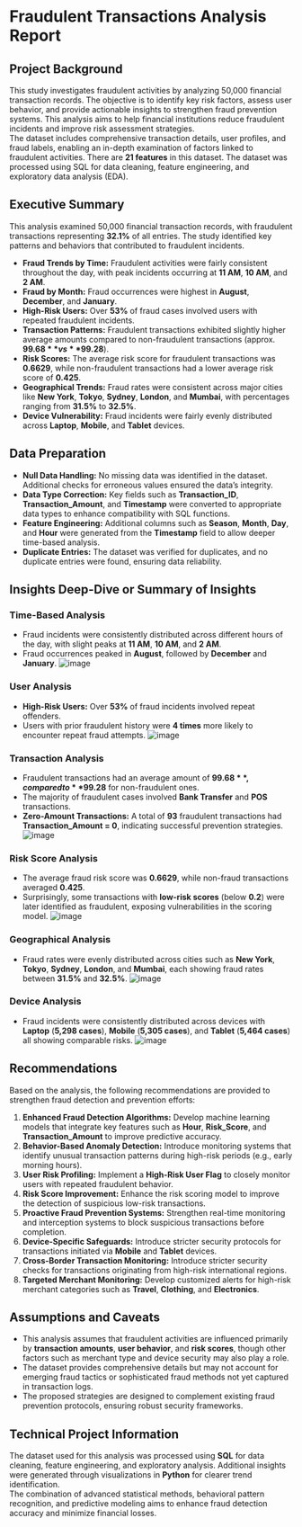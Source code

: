 # Fraudulent Transactions Analysis Report

## Project Background
This study investigates fraudulent activities by analyzing 50,000 financial transaction records. The objective is to identify key risk factors, assess user behavior, and provide actionable insights to strengthen fraud prevention systems. This analysis aims to help financial institutions reduce fraudulent incidents and improve risk assessment strategies.  
The dataset includes comprehensive transaction details, user profiles, and fraud labels, enabling an in-depth examination of factors linked to fraudulent activities. There are **21 features** in this dataset. The dataset was processed using SQL for data cleaning, feature engineering, and exploratory data analysis (EDA).  

## Executive Summary  
This analysis examined 50,000 financial transaction records, with fraudulent transactions representing **32.1%** of all entries. The study identified key patterns and behaviors that contributed to fraudulent incidents.  

* **Fraud Trends by Time:** Fraudulent activities were fairly consistent throughout the day, with peak incidents occurring at **11 AM**, **10 AM**, and **2 AM**.  
* **Fraud by Month:** Fraud occurrences were highest in **August**, **December**, and **January**.  
* **High-Risk Users:** Over **53%** of fraud cases involved users with repeated fraudulent incidents.  
* **Transaction Patterns:** Fraudulent transactions exhibited slightly higher average amounts compared to non-fraudulent transactions (approx. **$99.68** vs **$99.28**).  
* **Risk Scores:** The average risk score for fraudulent transactions was **0.6629**, while non-fraudulent transactions had a lower average risk score of **0.425**.  
* **Geographical Trends:** Fraud rates were consistent across major cities like **New York**, **Tokyo**, **Sydney**, **London**, and **Mumbai**, with percentages ranging from **31.5%** to **32.5%**.  
* **Device Vulnerability:** Fraud incidents were fairly evenly distributed across **Laptop**, **Mobile**, and **Tablet** devices.  

## Data Preparation  
* **Null Data Handling:** No missing data was identified in the dataset. Additional checks for erroneous values ensured the data’s integrity.  
* **Data Type Correction:** Key fields such as **Transaction_ID**, **Transaction_Amount**, and **Timestamp** were converted to appropriate data types to enhance compatibility with SQL functions.  
* **Feature Engineering:** Additional columns such as **Season**, **Month**, **Day**, and **Hour** were generated from the **Timestamp** field to allow deeper time-based analysis.  
* **Duplicate Entries:** The dataset was verified for duplicates, and no duplicate entries were found, ensuring data reliability.  

## Insights Deep-Dive or Summary of Insights 

### Time-Based Analysis  
  * Fraud incidents were consistently distributed across different hours of the day, with slight peaks at **11 AM**, **10 AM**, and **2 AM**.  
  * Fraud occurrences peaked in **August**, followed by **December** and **January**.
    ![image](https://github.com/user-attachments/assets/873e8f4a-6458-4977-b77b-d9d8f95b1295)

### User Analysis  
  * **High-Risk Users:** Over **53%** of fraud incidents involved repeat offenders.  
  * Users with prior fraudulent history were **4 times** more likely to encounter repeat fraud attempts.
    ![image](https://github.com/user-attachments/assets/750edb96-c1b8-4fea-a306-c919d8c643c5)

### Transaction Analysis  
  * Fraudulent transactions had an average amount of **$99.68**, compared to **$99.28** for non-fraudulent ones.  
  * The majority of fraudulent cases involved **Bank Transfer** and **POS** transactions.  
  * **Zero-Amount Transactions:** A total of **93** fraudulent transactions had **Transaction_Amount = 0**, indicating successful prevention strategies.
    ![image](https://github.com/user-attachments/assets/7bdc52bb-8538-4665-b2f0-93af96f0f4bc)

### Risk Score Analysis 
  * The average fraud risk score was **0.6629**, while non-fraud transactions averaged **0.425**.  
  * Surprisingly, some transactions with **low-risk scores** (below **0.2**) were later identified as fraudulent, exposing vulnerabilities in the scoring model.
    ![image](https://github.com/user-attachments/assets/60807ccb-d4bc-4d45-ac90-e216a40ad6bc)

### Geographical Analysis 
  * Fraud rates were evenly distributed across cities such as **New York**, **Tokyo**, **Sydney**, **London**, and **Mumbai**, each showing fraud rates between **31.5%** and **32.5%**.
    ![image](https://github.com/user-attachments/assets/3c24c5c0-8cd8-40d5-9181-11d6e25140c6)
### Device Analysis 
  * Fraud incidents were consistently distributed across devices with **Laptop** (**5,298 cases**), **Mobile** (**5,305 cases**), and **Tablet** (**5,464 cases**) all showing comparable risks.
    ![image](https://github.com/user-attachments/assets/51acdcd8-eb8b-4786-bd3e-ecd14e5f6215)

## Recommendations  
Based on the analysis, the following recommendations are provided to strengthen fraud detection and prevention efforts:  

1. **Enhanced Fraud Detection Algorithms:** Develop machine learning models that integrate key features such as **Hour**, **Risk_Score**, and **Transaction_Amount** to improve predictive accuracy.  
2. **Behavior-Based Anomaly Detection:** Introduce monitoring systems that identify unusual transaction patterns during high-risk periods (e.g., early morning hours).  
3. **User Risk Profiling:** Implement a **High-Risk User Flag** to closely monitor users with repeated fraudulent behavior.  
4. **Risk Score Improvement:** Enhance the risk scoring model to improve the detection of suspicious low-risk transactions.  
5. **Proactive Fraud Prevention Systems:** Strengthen real-time monitoring and interception systems to block suspicious transactions before completion.  
6. **Device-Specific Safeguards:** Introduce stricter security protocols for transactions initiated via **Mobile** and **Tablet** devices.  
7. **Cross-Border Transaction Monitoring:** Introduce stricter security checks for transactions originating from high-risk international regions.  
8. **Targeted Merchant Monitoring:** Develop customized alerts for high-risk merchant categories such as **Travel**, **Clothing**, and **Electronics**.  

## Assumptions and Caveats  
* This analysis assumes that fraudulent activities are influenced primarily by **transaction amounts**, **user behavior**, and **risk scores**, though other factors such as merchant type and device security may also play a role.  
* The dataset provides comprehensive details but may not account for emerging fraud tactics or sophisticated fraud methods not yet captured in transaction logs.  
* The proposed strategies are designed to complement existing fraud prevention protocols, ensuring robust security frameworks.  

## Technical Project Information
The dataset used for this analysis was processed using **SQL** for data cleaning, feature engineering, and exploratory analysis. Additional insights were generated through visualizations in **Python** for clearer trend identification.  
The combination of advanced statistical methods, behavioral pattern recognition, and predictive modeling aims to enhance fraud detection accuracy and minimize financial losses.

